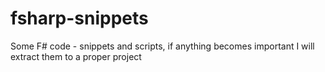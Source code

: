 # fsharp-snippets
Some F# code - snippets and scripts, if anything becomes important I will extract them to a proper project
